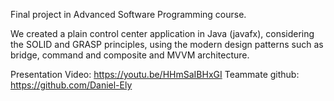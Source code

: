 Final project in Advanced Software Programming course.
 
We created a plain control center application in Java (javafx), considering the SOLID and GRASP principles,
using the modern design patterns such as bridge, command and composite and MVVM architecture.


Presentation Video: https://youtu.be/HHmSaIBHxGI
Teammate github: https://github.com/Daniel-Ely
